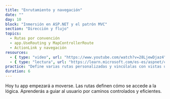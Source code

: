 ```yaml
---
title: "Enrutamiento y navegación"
date: ""
day: 10
block: "Inmersión en ASP.NET y el patrón MVC"
section: "Dirección y flujo"
topics:
  - Rutas por convención
  - app.UseRouting y MapControllerRoute
  - ActionLink y navegación
resources:
  - { type: "video", url: "https://www.youtube.com/watch?v=28LjewDjaz4" }
  - { type: "lectura", url: "https://learn.microsoft.com/es-es/aspnet/core/fundamentals/routing" }
practice: "Define varias rutas personalizadas y vincúlalas con vistas usando ActionLink."
duration: 6
---
```


Hoy tu app empezará a moverse. Las rutas definen cómo se accede a la lógica. Aprenderás a guiar al usuario por caminos controlados y eficientes.